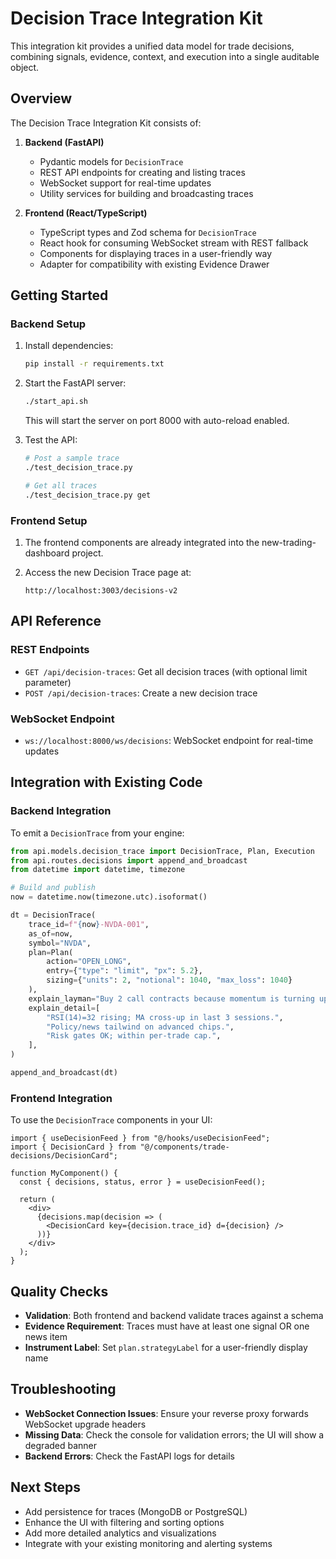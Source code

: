 # Decision Trace Integration Kit

This integration kit provides a unified data model for trade decisions, combining signals, evidence, context, and execution into a single auditable object.

## Overview

The Decision Trace Integration Kit consists of:

1. **Backend (FastAPI)**
   - Pydantic models for `DecisionTrace`
   - REST API endpoints for creating and listing traces
   - WebSocket support for real-time updates
   - Utility services for building and broadcasting traces

2. **Frontend (React/TypeScript)**
   - TypeScript types and Zod schema for `DecisionTrace`
   - React hook for consuming WebSocket stream with REST fallback
   - Components for displaying traces in a user-friendly way
   - Adapter for compatibility with existing Evidence Drawer

## Getting Started

### Backend Setup

1. Install dependencies:
   ```bash
   pip install -r requirements.txt
   ```

2. Start the FastAPI server:
   ```bash
   ./start_api.sh
   ```
   This will start the server on port 8000 with auto-reload enabled.

3. Test the API:
   ```bash
   # Post a sample trace
   ./test_decision_trace.py
   
   # Get all traces
   ./test_decision_trace.py get
   ```

### Frontend Setup

1. The frontend components are already integrated into the new-trading-dashboard project.

2. Access the new Decision Trace page at:
   ```
   http://localhost:3003/decisions-v2
   ```

## API Reference

### REST Endpoints

- `GET /api/decision-traces`: Get all decision traces (with optional limit parameter)
- `POST /api/decision-traces`: Create a new decision trace

### WebSocket Endpoint

- `ws://localhost:8000/ws/decisions`: WebSocket endpoint for real-time updates

## Integration with Existing Code

### Backend Integration

To emit a `DecisionTrace` from your engine:

```python
from api.models.decision_trace import DecisionTrace, Plan, Execution
from api.routes.decisions import append_and_broadcast
from datetime import datetime, timezone

# Build and publish
now = datetime.now(timezone.utc).isoformat()

dt = DecisionTrace(
    trace_id=f"{now}-NVDA-001",
    as_of=now,
    symbol="NVDA",
    plan=Plan(
        action="OPEN_LONG", 
        entry={"type": "limit", "px": 5.2}, 
        sizing={"units": 2, "notional": 1040, "max_loss": 1040}
    ),
    explain_layman="Buy 2 call contracts because momentum is turning up from oversold; risk capped to premium.",
    explain_detail=[
        "RSI(14)=32 rising; MA cross-up in last 3 sessions.",
        "Policy/news tailwind on advanced chips.",
        "Risk gates OK; within per-trade cap.",
    ],
)

append_and_broadcast(dt)
```

### Frontend Integration

To use the `DecisionTrace` components in your UI:

```tsx
import { useDecisionFeed } from "@/hooks/useDecisionFeed";
import { DecisionCard } from "@/components/trade-decisions/DecisionCard";

function MyComponent() {
  const { decisions, status, error } = useDecisionFeed();
  
  return (
    <div>
      {decisions.map(decision => (
        <DecisionCard key={decision.trace_id} d={decision} />
      ))}
    </div>
  );
}
```

## Quality Checks

- **Validation**: Both frontend and backend validate traces against a schema
- **Evidence Requirement**: Traces must have at least one signal OR one news item
- **Instrument Label**: Set `plan.strategyLabel` for a user-friendly display name

## Troubleshooting

- **WebSocket Connection Issues**: Ensure your reverse proxy forwards WebSocket upgrade headers
- **Missing Data**: Check the console for validation errors; the UI will show a degraded banner
- **Backend Errors**: Check the FastAPI logs for details

## Next Steps

- Add persistence for traces (MongoDB or PostgreSQL)
- Enhance the UI with filtering and sorting options
- Add more detailed analytics and visualizations
- Integrate with your existing monitoring and alerting systems








